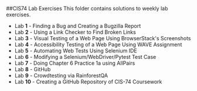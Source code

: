##CIS74 Lab Exercises 
This folder contains solutions to weekly lab exercises.
- Lab **1** - Finding a Bug and Creating a Bugzilla Report
- Lab **2** - Using a Link Checker to Find Broken Links
- Lab **3** - Visual Testing of a Web Page Using BrowserStack's Screenshots
- Lab **4** - Accessibility Testing of a Web Page Using WAVE Assignment
- Lab **5** - Automating Web Tests Using Selenium IDE
- Lab **6** - Modifying a Selenium/WebDriver/Pytest Test Case
- Lab **7** - Doing Chapter 6 Practice 1a using AllPairs
- Lab **8** - GitHub
- Lab **9** - Crowdtesting via RainforestQA
- Lab **10** - Creating a GitHub Repository of CIS-74 Coursework

